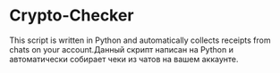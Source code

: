 # Crypto-Checker
This script is written in Python and automatically collects receipts from chats on your account.Данный скрипт написан на Python и автоматически собирает чеки из чатов на вашем аккаунте.
